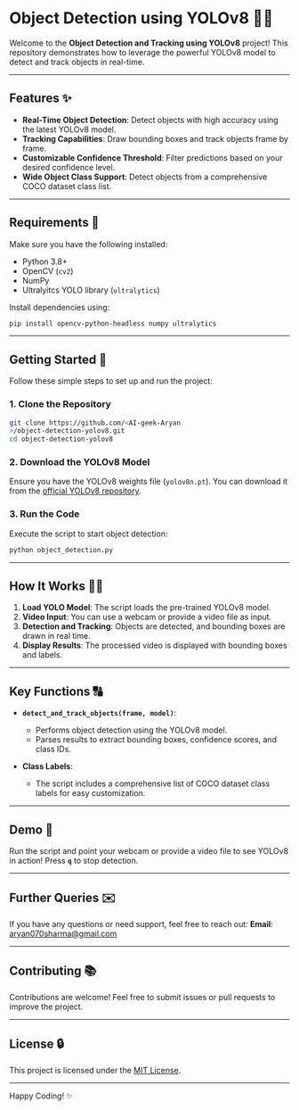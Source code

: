 # Object Detection using YOLOv8 🎥🔦

Welcome to the **Object Detection and Tracking using YOLOv8** project! This repository demonstrates how to leverage the powerful YOLOv8 model to detect and track objects in real-time.

---

## Features ✨

- **Real-Time Object Detection**: Detect objects with high accuracy using the latest YOLOv8 model.
- **Tracking Capabilities**: Draw bounding boxes and track objects frame by frame.
- **Customizable Confidence Threshold**: Filter predictions based on your desired confidence level.
- **Wide Object Class Support**: Detect objects from a comprehensive COCO dataset class list.

---

## Requirements 📂

Make sure you have the following installed:

- Python 3.8+
- OpenCV (`cv2`)
- NumPy
- Ultralyitcs YOLO library (`ultralytics`)

Install dependencies using:

```bash
pip install opencv-python-headless numpy ultralytics
```

---

## Getting Started 🚀

Follow these simple steps to set up and run the project:

### 1. Clone the Repository

```bash
git clone https://github.com/<AI-geek-Aryan
>/object-detection-yolov8.git
cd object-detection-yolov8
```

### 2. Download the YOLOv8 Model

Ensure you have the YOLOv8 weights file (`yolov8n.pt`). You can download it from the [official YOLOv8 repository](https://github.com/ultralytics/ultralytics).

### 3. Run the Code

Execute the script to start object detection:

```bash
python object_detection.py
```

---

## How It Works 🕵️‍♂️

1. **Load YOLO Model**: The script loads the pre-trained YOLOv8 model.
2. **Video Input**: You can use a webcam or provide a video file as input.
3. **Detection and Tracking**: Objects are detected, and bounding boxes are drawn in real time.
4. **Display Results**: The processed video is displayed with bounding boxes and labels.

---

## Key Functions 🔠

- **`detect_and_track_objects(frame, model)`**:

  - Performs object detection using the YOLOv8 model.
  - Parses results to extract bounding boxes, confidence scores, and class IDs.

- **Class Labels**:

  - The script includes a comprehensive list of COCO dataset class labels for easy customization.

---

## Demo 🎥

Run the script and point your webcam or provide a video file to see YOLOv8 in action! Press **`q`** to stop detection.

---

## Further Queries ✉️

If you have any questions or need support, feel free to reach out:
**Email**: aryan070sharma@gmail.com

---

## Contributing 📚

Contributions are welcome! Feel free to submit issues or pull requests to improve the project.

---

## License 🔒

This project is licensed under the [MIT License](LICENSE).

---

Happy Coding! ✨

